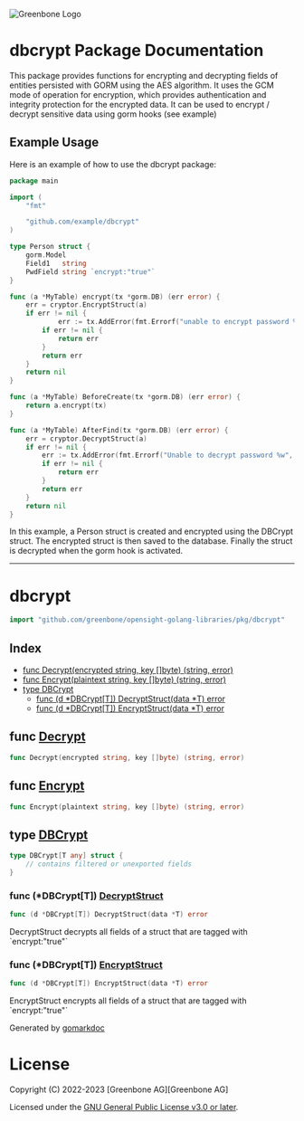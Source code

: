 ![Greenbone Logo](https://www.greenbone.net/wp-content/uploads/gb_new-logo_horizontal_rgb_small.png)

# dbcrypt Package Documentation

This package provides functions for encrypting and decrypting fields of entities persisted with GORM
using the AES algorithm. It uses the GCM mode of operation for encryption, which provides authentication and integrity 
protection for the encrypted data.
It can be used to encrypt / decrypt sensitive data using gorm hooks (see example)

## Example Usage

Here is an example of how to use the dbcrypt package:

```go
package main

import (
	"fmt"

	"github.com/example/dbcrypt"
)

type Person struct {
	gorm.Model
	Field1   string
	PwdField string `encrypt:"true"`
}

func (a *MyTable) encrypt(tx *gorm.DB) (err error) {
	err = cryptor.EncryptStruct(a)
	if err != nil {
        	err := tx.AddError(fmt.Errorf("unable to encrypt password %w", err))
		if err != nil {
			return err
		}
		return err
	}
	return nil
}

func (a *MyTable) BeforeCreate(tx *gorm.DB) (err error) {
	return a.encrypt(tx)
}

func (a *MyTable) AfterFind(tx *gorm.DB) (err error) {
	err = cryptor.DecryptStruct(a)
	if err != nil {
		err := tx.AddError(fmt.Errorf("Unable to decrypt password %w", err))
		if err != nil {
			return err
		}
		return err
	}
	return nil
}

```

In this example, a Person struct is created and encrypted using the DBCrypt struct. The encrypted struct is then saved to the database. Finally the struct is decrypted when the gorm hook is 
activated.

---

<!-- gomarkdoc:embed:start -->

<!-- Code generated by gomarkdoc. DO NOT EDIT -->

# dbcrypt

```go
import "github.com/greenbone/opensight-golang-libraries/pkg/dbcrypt"
```

## Index

- [func Decrypt\(encrypted string, key \[\]byte\) \(string, error\)](<#Decrypt>)
- [func Encrypt\(plaintext string, key \[\]byte\) \(string, error\)](<#Encrypt>)
- [type DBCrypt](<#DBCrypt>)
  - [func \(d \*DBCrypt\[T\]\) DecryptStruct\(data \*T\) error](<#DBCrypt[T].DecryptStruct>)
  - [func \(d \*DBCrypt\[T\]\) EncryptStruct\(data \*T\) error](<#DBCrypt[T].EncryptStruct>)


<a name="Decrypt"></a>
## func [Decrypt](<https://github.com/greenbone/opensight-golang-libraries/blob/main/pkg/dbcrypt/dbcrypt.go#L107>)

```go
func Decrypt(encrypted string, key []byte) (string, error)
```



<a name="Encrypt"></a>
## func [Encrypt](<https://github.com/greenbone/opensight-golang-libraries/blob/main/pkg/dbcrypt/dbcrypt.go#L85>)

```go
func Encrypt(plaintext string, key []byte) (string, error)
```



<a name="DBCrypt"></a>
## type [DBCrypt](<https://github.com/greenbone/opensight-golang-libraries/blob/main/pkg/dbcrypt/dbcrypt.go#L26-L28>)



```go
type DBCrypt[T any] struct {
    // contains filtered or unexported fields
}
```

<a name="DBCrypt[T].DecryptStruct"></a>
### func \(\*DBCrypt\[T\]\) [DecryptStruct](<https://github.com/greenbone/opensight-golang-libraries/blob/main/pkg/dbcrypt/dbcrypt.go#L67>)

```go
func (d *DBCrypt[T]) DecryptStruct(data *T) error
```

DecryptStruct decrypts all fields of a struct that are tagged with \`encrypt:"true"\`

<a name="DBCrypt[T].EncryptStruct"></a>
### func \(\*DBCrypt\[T\]\) [EncryptStruct](<https://github.com/greenbone/opensight-golang-libraries/blob/main/pkg/dbcrypt/dbcrypt.go#L43>)

```go
func (d *DBCrypt[T]) EncryptStruct(data *T) error
```

EncryptStruct encrypts all fields of a struct that are tagged with \`encrypt:"true"\`

Generated by [gomarkdoc](<https://github.com/princjef/gomarkdoc>)


<!-- gomarkdoc:embed:end -->

# License

Copyright (C) 2022-2023 [Greenbone AG][Greenbone AG]

Licensed under the [GNU General Public License v3.0 or later](../../LICENSE).